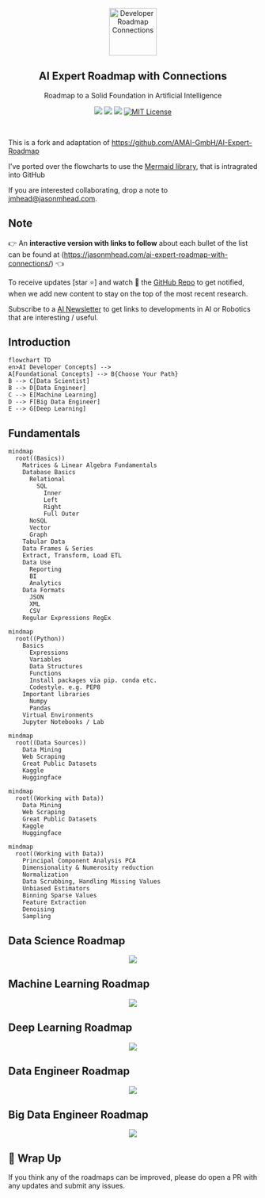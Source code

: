 <p align="center">
  <a href="https://github.com/jasonmhead/AI-Expert-Roadmap-Connections">
    <img src="https://jasonmhead.com/wp-content/uploads/2023/05/00301-1709815115-network-glowing-blue-plasma-background.png" alt="Developer Roadmap Connections" width="96" height="96">
  </a>
  <h2 align="center">AI Expert Roadmap with Connections</h2>
  <p align="center">Roadmap to a Solid Foundation in Artificial Intelligence</p>
  <p align="center">
      <a href="https://twitter.com/home?status=https://github.com/jasonmhead/AI-Expert-Roadmap-Connections Roadmap to becoming an Artificial Intelligence Expert with Connections" target="_blank"><img src="https://img.shields.io/badge/tweet-blue.svg?logo=twitter&logoColor=white" style="display: inherit;"/></a>
      <a href="https://www.linkedin.com/shareArticle?mini=true&url=https://github.com/jasonmhead/AI-Expert-Roadmap-Connections&title=&summary=Roadmap to becoming an Artificial Intelligence Expert with Connections&source=" target="_blank"><img src="https://img.shields.io/badge/post-blue.svg?logo=linkedin&logoColor=white" style="display: inherit;"/></a>
      <a href="https://github.com/jasonmhead/AI-Expert-Roadmap-Connections"><img src="https://img.shields.io/badge/Roadmap-AI-yellowgreen.svg" style="display: inherit;"/></a>
<a href="https://opensource.org/licenses/MIT/" target="_blank"><img alt="MIT License" src="https://img.shields.io/badge/License-MIT-blue.svg" style="display: inherit;"/></a>
  </p>
  <br>
</p>

This is a fork and adaptation of https://github.com/AMAI-GmbH/AI-Expert-Roadmap

I've ported over the flowcharts to use the [Mermaid library](https://mermaid.js.org), that is intragrated into GitHub

If you are interested collaborating, drop a note to [jmhead@jasonmhead.com](mailto:jmhead@jasonmhead.com).


## Note

👉 An **interactive version with links to follow** about each bullet of the list can be found at (https://jasonmhead.com/ai-expert-roadmap-with-connections/) 👈

To receive updates [star :star:] and watch :eyes: the [GitHub Repo](https://github.com/jasonmhead/AI-Expert-Roadmap-Connections) to get notified, when we add new content to stay on the top of the most recent research.

Subscribe to a [AI Newsletter](https://jasonmhead.com) to get links to developments in AI or Robotics that are interesting / useful. 

## Introduction

```mermaid
flowchart TD
en>AI Developer Concepts] --> 
A[Foundational Concepts] --> B{Choose Your Path} 
B --> C[Data Scientist] 
B --> D[Data Engineer]
C --> E[Machine Learning]
D --> F[Big Data Engineer]
E --> G[Deep Learning]
```

## Fundamentals

```mermaid
mindmap
  root((Basics))
    Matrices & Linear Algebra Fundamentals
    Database Basics
      Relational
        SQL
          Inner
          Left
          Right
          Full Outer
      NoSQL
      Vector
      Graph
    Tabular Data
    Data Frames & Series
    Extract, Transform, Load ETL
    Data Use
      Reporting
      BI
      Analytics
    Data Formats
      JSON
      XML
      CSV
    Regular Expressions RegEx
```

```mermaid
mindmap
  root((Python))
    Basics
      Expressions 
      Variables 
      Data Structures 
      Functions 
      Install packages via pip. conda etc. 
      Codestyle. e.g. PEP8 
    Important libraries 
      Numpy
      Pandas
    Virtual Environments 
    Jupyter Notebooks / Lab 
```

```mermaid
mindmap
  root((Data Sources))
    Data Mining
    Web Scraping
    Great Public Datasets
    Kaggle
    Huggingface
```

```mermaid
mindmap
  root((Working with Data))
    Data Mining
    Web Scraping
    Great Public Datasets
    Kaggle
    Huggingface
```

```mermaid
mindmap
  root((Working with Data))
    Principal Component Analysis PCA
    Dimensionality & Numerosity reduction
    Normalization
    Data Scrubbing, Handling Missing Values
    Unbiased Estimators
    Binning Sparse Values
    Feature Extraction
    Denoising
    Sampling
```

## Data Science Roadmap

<p align="center">
  <a href="https://i.am.ai/roadmap#data-science-roadmap?utm_source=GitHub&utm_medium=Referral&utm_campaign=AI+Expert+Roadmap+DataScience" target="_blank">
      <img src="./images/datascience.svg"/>
  </a>
</p>

## Machine Learning Roadmap

<p align="center">
  <a href="https://i.am.ai/roadmap#machine-learning-roadmap?utm_source=GitHub&utm_medium=Referral&utm_campaign=AI+Expert+Roadmap+MachineLearning" target="_blank">
      <img src="./images/machine_learning.svg"/>
  </a>
</p>

## Deep Learning Roadmap

<p align="center">
  <a href="https://i.am.ai/roadmap#deep-learning-roadmap?utm_source=GitHub&utm_medium=Referral&utm_campaign=AI+Expert+Roadmap+DeepLearning" target="_blank">
      <img src="./images/deep_learning.svg"/>
  </a>
</p>

## Data Engineer Roadmap

<p align="center">
  <a href="https://i.am.ai/roadmap#data-engineer-roadmap?utm_source=GitHub&utm_medium=Referral&utm_campaign=AI+Expert+Roadmap+DataEngineer" target="_blank">
      <img src="./images/data_engineer.svg"/>
  </a>
</p>

## Big Data Engineer Roadmap

<p align="center">
  <a href="https://i.am.ai/roadmap#big-data-engineer-roadmap?utm_source=GitHub&utm_medium=Referral&utm_campaign=AI+Expert+Roadmap+BigDataEngineer" target="_blank">
      <img src="./images/big_data_engineer.svg"/>
  </a>
</p>

## 🚦 Wrap Up

If you think any of the roadmaps can be improved, please do open a PR with any updates and submit any issues. 

